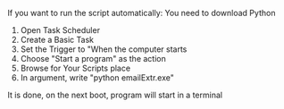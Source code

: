 If you want to run the script automatically:
You need to download Python
1. Open Task Scheduler
2. Create a Basic Task
3. Set the Trigger to "When the computer starts
4. Choose "Start a program" as the action
5. Browse for Your Scripts place
6. In argument, write "python emailExtr.exe"

It is done, on the next boot, program will start in a terminal
